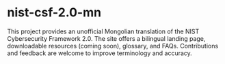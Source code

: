 # nist-csf-2.0-mn
This project provides an unofficial Mongolian translation of the NIST Cybersecurity Framework 2.0. The site offers a bilingual landing page, downloadable resources (coming soon), glossary, and FAQs. Contributions and feedback are welcome to improve terminology and accuracy.
